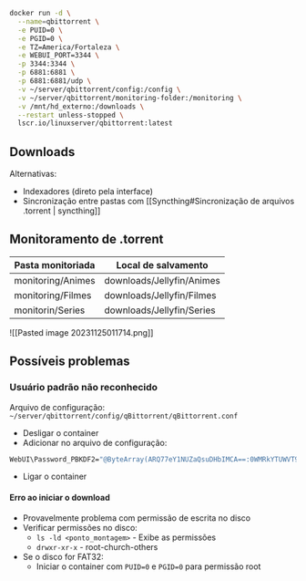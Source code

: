 ```bash
docker run -d \
  --name=qbittorrent \
  -e PUID=0 \
  -e PGID=0 \
  -e TZ=America/Fortaleza \
  -e WEBUI_PORT=3344 \
  -p 3344:3344 \
  -p 6881:6881 \
  -p 6881:6881/udp \
  -v ~/server/qbittorrent/config:/config \
  -v ~/server/qbittorrent/monitoring-folder:/monitoring \
  -v /mnt/hd_externo:/downloads \
  --restart unless-stopped \
  lscr.io/linuxserver/qbittorrent:latest
```


## Downloads

Alternativas:
- Indexadores (direto pela interface)
- Sincronização entre pastas com [[Syncthing#Sincronização de arquivos .torrent | syncthing]]

## Monitoramento de .torrent

| Pasta monitoriada | Local de salvamento       |
| ----------------- | ------------------------- |
| monitoring/Animes | downloads/Jellyfin/Animes |
| monitoring/Filmes | downloads/Jellyfin/Filmes |
| monitorin/Series  | downloads/Jellyfin/Series |


![[Pasted image 20231125011714.png]]

## Possíveis problemas

### Usuário padrão não reconhecido

Arquivo de configuração:
`~/server/qbittorrent/config/qBittorrent/qBittorrent.conf`

- Desligar o container
- Adicionar no arquivo de configuração:
```bash
WebUI\Password_PBKDF2="@ByteArray(ARQ77eY1NUZaQsuDHbIMCA==:0WMRkYTUWVT9wVvdDtHAjU9b3b7uB8NR1Gur2hmQCvCDpm39Q+PsJRJPaCU51dEiz+dTzh8qbPsL8WkFljQYFQ==)"
```
- Ligar o container

#### Erro ao iniciar o download

- Provavelmente problema com permissão de escrita no disco
- Verificar permissões no disco:
	- `ls -ld <ponto_montagem>` - Exibe as permissões
	- `drwxr-xr-x` - root-church-others
- Se o disco for FAT32:
	- Iniciar o container com `PUID=0` e `PGID=0` para permissão root
